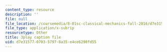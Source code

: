 ```yaml
---
content_type: resource
description: ''
file: null
file_location: /coursemedia/8-01sc-classical-mechanics-fall-2016/d7e31577070357978a35e4ce6298fd55_gEX7MjWwocE.vtt
file_type: application/x-subrip
resourcetype: Other
title: 3play caption file
uid: d7e31577-0703-5797-8a35-e4ce6298fd55
---
```

